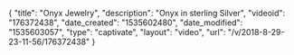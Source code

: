 {
    "title": "Onyx Jewelry",
    "description": "Onyx in sterling Silver",
    "videoid": "176372438",
    "date_created": "1535602480",
    "date_modified": "1535603057",
    "type": "captivate",
    "layout": "video",
    "url": "\/v\/2018-8-29-23-11-56\/176372438"
}